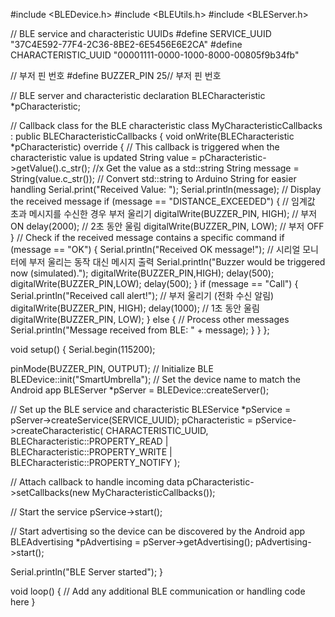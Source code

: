 
#include <BLEDevice.h>
#include <BLEUtils.h>
#include <BLEServer.h>

// BLE service and characteristic UUIDs
#define SERVICE_UUID        "37C4E592-77F4-2C36-8BE2-6E5456E6E2CA"
#define CHARACTERISTIC_UUID "00001111-0000-1000-8000-00805f9b34fb"

// 부저 핀 번호
#define BUZZER_PIN 25// 부저 핀 번호


// BLE server and characteristic declaration
BLECharacteristic *pCharacteristic;

// Callback class for the BLE characteristic
class MyCharacteristicCallbacks : public BLECharacteristicCallbacks {
  void onWrite(BLECharacteristic *pCharacteristic) override {
    // This callback is triggered when the characteristic value is updated
    String value = pCharacteristic->getValue().c_str(); //x Get the value as a std::string
    String message = String(value.c_str()); // Convert std::string to Arduino String for easier handling
    Serial.print("Received Value: ");
    Serial.println(message);  // Display the received message
    if (message == "DISTANCE_EXCEEDED") {
      // 임계값 초과 메시지를 수신한 경우 부저 울리기
      digitalWrite(BUZZER_PIN, HIGH);  // 부저 ON
      delay(2000);  // 2초 동안 울림
      digitalWrite(BUZZER_PIN, LOW);   // 부저 OFF
    }
    // Check if the received message contains a specific command
    if (message == "OK") {
      Serial.println("Received OK message!");
      // 시리얼 모니터에 부저 울리는 동작 대신 메시지 출력
      Serial.println("Buzzer would be triggered now (simulated).");
      digitalWrite(BUZZER_PIN,HIGH);
      delay(500);
      digitalWrite(BUZZER_PIN,LOW);
      delay(500);
    }
     if (message == "Call") {
      Serial.println("Received call alert!");
      // 부저 울리기 (전화 수신 알림)
      digitalWrite(BUZZER_PIN, HIGH);
      delay(1000);  // 1초 동안 울림
      digitalWrite(BUZZER_PIN, LOW);
    } else {
      // Process other messages
      Serial.println("Message received from BLE: " + message);
    }
  }
};

void setup() {
  Serial.begin(115200);

  pinMode(BUZZER_PIN, OUTPUT);
  // Initialize BLE
  BLEDevice::init("SmartUmbrella"); // Set the device name to match the Android app
  BLEServer *pServer = BLEDevice::createServer();

  // Set up the BLE service and characteristic
  BLEService *pService = pServer->createService(SERVICE_UUID);
  pCharacteristic = pService->createCharacteristic(
                          CHARACTERISTIC_UUID,
                          BLECharacteristic::PROPERTY_READ |
                          BLECharacteristic::PROPERTY_WRITE |
                          BLECharacteristic::PROPERTY_NOTIFY
                        );

  // Attach callback to handle incoming data
  pCharacteristic->setCallbacks(new MyCharacteristicCallbacks());

  // Start the service
  pService->start();

  // Start advertising so the device can be discovered by the Android app
  BLEAdvertising *pAdvertising = pServer->getAdvertising();
  pAdvertising->start();

  Serial.println("BLE Server started");
}

void loop() {
  // Add any additional BLE communication or handling code here
}

